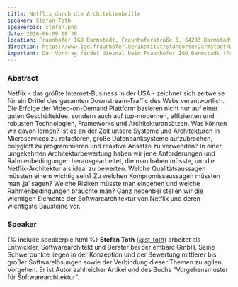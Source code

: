 ```yaml
---
title: Netflix durch die Architektenbrille
speaker: Stefan Toth
speakerpic: stefan.png
date: 2016-06-09 18:30
location: Fraunhofer IGD Darmstadt, Fraunhoferstraße 5, 64283 Darmstadt
direction: https://www.igd.fraunhofer.de/Institut/Standorte/Darmstadt/Das-Fraunhofer-IGD-Darmstadt
important: Der Vortrag findet diesmal beim Fraunhofer IGD Darmstadt (Fraunhoferstraße 5) statt.
---
```


### Abstract

Netflix - das größte Internet-Business in der USA - zeichnet sich zeitweise für ein Drittel des gesamten Downstream-Traffic des Webs verantwortlich. Die Erfolge der Video-on-Demand Plattform basieren nicht nur auf einer guten Geschäftsidee, sondern auch auf top-modernen, effizienten und robusten Technologien, Frameworks und Architekturansätzen. Was können wir davon lernen? Ist es an der Zeit unsere Systeme und Architekturen in Microservices zu refactoren, große Datenbanksysteme aufzubrechen, polyglott zu programmieren und reaktive Ansätze zu verwenden? In einer umgekehrten Architekturbewertung haben wir jene Anforderungen und Rahmenbedingungen herausgearbeitet, die man haben müsste, um die Netflix-Architektur als ideal zu bewerten. Welche Qualitätsaussagen müssten einem wichtig sein? Zu welchen Kompromissaussagen müssten man ‚ja‘ sagen? Welche Risiken müsste man eingehen und welche Rahmenbedingungen bräuchte man? Ganz nebenbei stellen wir die wichtigen Elemente der Softwarearchitektur von Netflix und deren wichtigste Bausteine vor.

### Speaker

{% include speakerpic.html %}
__Stefan Toth__ ([@st_toth](https://twitter.com/st_toth)) arbeitet als Entwickler, Softwarearchitekt und Berater bei der embarc GmbH. Seine Schwerpunkte liegen in der Konzeption und der Bewertung mittlerer bis großer Softwarelösungen sowie der Verbindung dieser Themen zu agilen Vorgehen. Er ist Autor zahlreicher Artikel und des Buchs "Vorgehensmuster für Softwarearchitektur".
